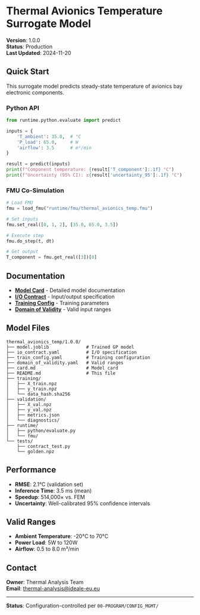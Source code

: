 # Thermal Avionics Temperature Surrogate Model

**Version**: 1.0.0  
**Status**: Production  
**Last Updated**: 2024-11-20

## Quick Start

This surrogate model predicts steady-state temperature of avionics bay electronic components.

### Python API

```python
from runtime.python.evaluate import predict

inputs = {
    'T_ambient': 35.0,  # °C
    'P_load': 65.0,     # W
    'airflow': 3.5      # m³/min
}

result = predict(inputs)
print(f"Component temperature: {result['T_component']:.1f} °C")
print(f"Uncertainty (95% CI): ±{result['uncertainty_95']:.1f} °C")
```

### FMU Co-Simulation

```python
# Load FMU
fmu = load_fmu("runtime/fmu/thermal_avionics_temp.fmu")

# Set inputs
fmu.set_real([0, 1, 2], [35.0, 65.0, 3.5])

# Execute step
fmu.do_step(t, dt)

# Get output
T_component = fmu.get_real([3])[0]
```

## Documentation

- [**Model Card**](card.md) - Detailed model documentation
- [**I/O Contract**](io_contract.yaml) - Input/output specification
- [**Training Config**](train_config.yaml) - Training parameters
- [**Domain of Validity**](domain_of_validity.yaml) - Valid input ranges

## Model Files

```
thermal_avionics_temp/1.0.0/
├── model.joblib              # Trained GP model
├── io_contract.yaml          # I/O specification
├── train_config.yaml         # Training configuration
├── domain_of_validity.yaml   # Valid ranges
├── card.md                   # Model card
├── README.md                 # This file
├── training/
│   ├── X_train.npz
│   ├── y_train.npz
│   └── data_hash.sha256
├── validation/
│   ├── X_val.npz
│   ├── y_val.npz
│   ├── metrics.json
│   └── diagnostics/
├── runtime/
│   ├── python/evaluate.py
│   └── fmu/
└── tests/
    ├── contract_test.py
    └── golden.npz
```

## Performance

- **RMSE**: 2.1°C (validation set)
- **Inference Time**: 3.5 ms (mean)
- **Speedup**: 514,000× vs. FEM
- **Uncertainty**: Well-calibrated 95% confidence intervals

## Valid Ranges

- **Ambient Temperature**: -20°C to 70°C
- **Power Load**: 5W to 120W
- **Airflow**: 0.5 to 8.0 m³/min

## Contact

**Owner**: Thermal Analysis Team  
**Email**: thermal-analysis@ideale-eu.eu

---

**Status**: Configuration-controlled per `00-PROGRAM/CONFIG_MGMT/`
